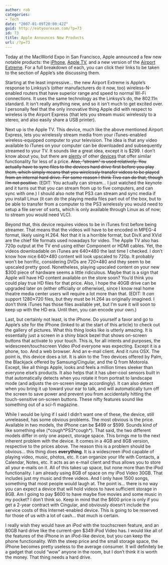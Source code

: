 ```yaml
---
author: rob
categories:
- Tech
date: "2007-01-09T20:00:42Z"
guid: http://eatyourexam.com/?p=73
id: 73
title: Apple Announces New Products
url: /?p=73
---
```

Today at the MacWorld Expo in San Francisco, Apple announced a few new notable products: the <a title="Apple iPhone" target="_blank" href="http://www.apple.com/iphone/">iPhone</a>, <a title="Apple TV" target="_blank" href="http://www.apple.com/appletv/">Apple TV</a>, and a new version of the <a title="Apple Airport Extreme" target="_blank" href="http://www.apple.com/airportextreme/">Airport Extreme</a>. For a full breakdown of each, you can click their links to be taken to the section of Apple&#8217;s site discussing them.

Starting at the least impressive&#8230; the new Airport Extreme is Apple&#8217;s response to Linksys&#8217;s (other manufacturers do it now, too) wireless-N-enabled routers that have superior range and speed to normal Wi-Fi connections. It uses the same technology as the Linksys&#8217;s do, the 802.11n standard. It isn&#8217;t really anything new, and so it isn&#8217;t much to get excited over. I personally feel that the only innovative thing Apple did with respect to wireless is the Airport Express (that lets you stream music wirelessly to a stereo, and also easily share a USB printer).

Next up is the Apple TV. This device, much like the above mentioned Airport Express, lets you wirelessly stream media from your iTunes-enabled wireless-equipped computer to your television. The idea is that any video available to iTunes on your computer can be downloaded and subsequently streamed to your TV. It sounds like a great idea, except it is $299. I don&#8217;t know about you, but there are <a title="Dlink's DSM-320 Wireless Media Player" target="_blank" href="http://www.dlink.com/products/?pid=318">plenty</a> of other <a title="Sony LF-B20 LocationFree Wireless Base Station" target="_blank" href="http://www.amazon.com/Sony-LF-B20-LocationFree-Wireless-Station/dp/B000I62YBO">devices</a> that offer similar functionality for less of a price. <strike>Also, &#8220;stream&#8221; is used relatively. You actually have to sync files to the devices hard drive first before you play them, which simply means that you wirelessly transfer videos to be played from an internal hard drive. For some reason I think Tivo can do that, though I&#8217;m not positive.</strike> (EDIT: You actually can stream&#8230; I just watched the keynote and it turns out that you can stream from up to five computers, and can sync with one.) I should also note that PS3 can stream and sync media if you install Linux (it can do the playing media files part out of the box, but to be able to transfer from a computer to the PS3 wirelessly you would need to setup a file server of sorts, which is only available through Linux as of now; to stream you would need VLC).

Beyond that, this device requires videos to be in iTunes first before being streamer. That means that the videos will have to be encoded in MPEG-4 format, likely using H.264. Not that it is a horrible format, but DivX and XVid are the chief file formats used nowadays for video. The Apple TV also has 720p output at the TV end using either Component or HDMI cables. Yet, the videos downloadable on iTunes are 640&#215;480 the last time I checked. I don&#8217;t know how nice 640&#215;480 content will look upscaled to 720p. It probably won&#8217;t be horrific, considering DVDs are 720&#215;480 and they seem to be upscaled pretty good. Nonetheless, playing upscaled content on your new $300 piece of hardware seems a little ridiculous. Maybe that is a sign that Apple will have HD content available on the store soon? You&#8217;d think you could play true HD files for that price. Also, I hope the 40GB drive can be upgraded later on (either officially or otherwise), since I know real home theatre media center users will require a lot more than that. (EDIT: It _can_ support 1280&#215;720 files, but they must be H.264 as originally imagined. I don&#8217;t think iTunes has those files available yet, but I&#8217;m sure it will soon to keep up with the HD era. Until then, you can encode your own.)

Last, but certainly not least, is the iPhone. Do yourself a favor and go to Apple&#8217;s site for the iPhone (linked to at the start of this article) to check out the gallery of pictures. What this thing looks like is utterly amazing. It is essentially just a screen in a shiny black bezel that shows on-screen buttons that activate to your touch. This _is_, for all intents and purposes, the widescreen/touchscreen Video iPod everyone was expecting. Except it is a phone, too. And a web browser. And an e-mail client. And it runs OSX. The point is, this device does a lot. It is akin to the Treo devices offered by Palm, the Blackjack offered by Samsung/Cingular, and the Q from Motorola. Except, like all things Apple, looks and feels a million times sleeker than everyone else&#8217;s products. It also helps that it has uber-cool sensors built in that automatically detects when you rotate it from portrait to landscape mode (and adjusts the on-screen image accordingly). It can also detect when you bring it up toward your ear to talk, and will automatically turn off the screen to save power and prevent you from accidentally hitting the touch-sensitive on-screen buttons. These nifty features sound like something out of a sci-fi magazine.

While I would be lying if I said I didn&#8217;t want one of these, the device, still unreleased, has some obvious problems. The most obvious is the price. Available in two models, the iPhone can be $499 or $599. Sounds kind of like something else (\*cough\*PS3\*cough\*). That said, the two different models differ in only one aspect, storage space. This brings me to the next inherent problem with the device. It comes in a 4GB and 8GB version, respective to the prices above. The reason this is a problem should be obvious&#8230; this thing does **everything**. It is a widescreen iPod capable of playing video, music, photos, etc. It can organize your life with Contacts, a Calendar, Notes, etc. It acts as an e-mail client and thus allows you to store all your e-mails on it. All of this takes up space, but none more than the iPod functionality. I am already using 8GB of space on my iPod Video 30GB. That includes just my music and three videos. And I only have 1500 songs, something that most people would laugh at. The point is&#8230; there is no way you can expect a device that will hold videos to have sufficient storage in 8GB. Am I going to pay $600 to have maybe five movies and some music in my pocket? I don&#8217;t think so. Keep in mind that the $600 price is only if you get a 2-year contract with Cingular, and obviously doesn&#8217;t include the service costs of this Internet-enabled device. This is going to be reserved for those of us with a lot of cash&#8230; that much is certain.

I really wish they would have an iPod with the touchscreen feature, and an 80GB hard drive like the current-gen $349 iPod Video has. I would like all of the features of the iPhone in an iPod-like device, but you can keep the phone functionality. With the steep price and the small storage space, the iPhone becomes pretty useless to the average consumer. It will definitely be a gadget that could &#8220;wow&#8221; anyone in the room, but I don&#8217;t think it is worth the money. That thing needs a hard drive.